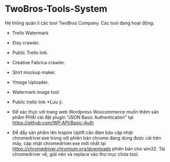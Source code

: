# TwoBros-Tools-System
Hệ thống quản lí các tool TwoBros Company.
Các tool đang hoạt động:

 - Trello Watermark
 - Etsy crawler.
 - Public Trello link.
 - Creative Fabrica crawler.
 - Shirt mockup maker.
 - Ymage Uploader.
 - Watermark image tool.
 - Public trello link
*Lưu ý:

 - Để xác thực với trang web Wordpress Woocommerce muốn thêm sản phẩm PHẢI cài đặt plugin "JSON Basic Authentication" tại  https://github.com/WP-API/Basic-Auth
 - Để đẩy sản phẩm lên Inspire Uplift cần đảm bảo cập nhật chromedriver.exe trùng với phiên bản chrome đang dùng được cài trên máy, cập nhật chromedriver.exe mới nhất tại https://chromedriver.chromium.org/downloads phiên bản cho win32. Tải chromedriver về, giải nén và replace vào thư mục chứa tool.
